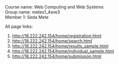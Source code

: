 Course name: Web Computing and Web Systems <br>
Group name: metes1_4ww3 <br>
Member 1: Seda Mete

All page links:
1. http://18.222.242.154/home/registration.html
2. http://18.222.242.154/home/search.html
3. http://18.222.242.154/home/results_sample.html
4. http://18.222.242.154/home/individual_sample.html
5. http://18.222.242.154/home/submission.html